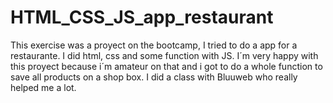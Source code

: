 # HTML_CSS_JS_app_restaurant

This exercise was a proyect on the bootcamp, I tried to do a app for a restaurante.
I did html, css and some function with JS. I´m very happy with this proyect because
i´m amateur on that and i got to do a whole function to save all products on a shop box.
I did a class with Bluuweb who really helped me a lot.
